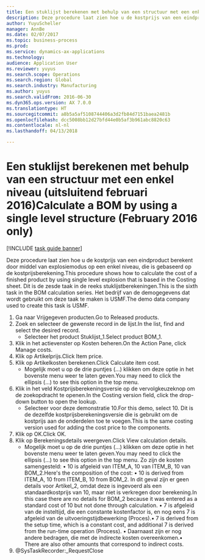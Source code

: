 ```yaml
--- 
title: Een stuklijst berekenen met behulp van een structuur met een enkel niveau (uitsluitend februari 2016)
description: Deze procedure laat zien hoe u de kostprijs van een eindproduct berekent door middel van explosiemodus op een enkel niveau, die is gebaseerd op de kostprijsberekening.
author: YuyuScheller
manager: AnnBe
ms.date: 02/07/2017
ms.topic: business-process
ms.prod: 
ms.service: dynamics-ax-applications
ms.technology: 
audience: Application User
ms.reviewer: yuyus
ms.search.scope: Operations
ms.search.region: Global
ms.search.industry: Manufacturing
ms.author: yuyus
ms.search.validFrom: 2016-06-30
ms.dyn365.ops.version: AX 7.0.0
ms.translationtype: HT
ms.sourcegitcommit: a8b5a5af5108744406a3d2fb84d7151baea2481b
ms.openlocfilehash: dcc5008bb12d27bfd44e0b5af3b961abc8820c63
ms.contentlocale: nl-nl
ms.lasthandoff: 04/13/2018

---
```

# <a name="calculate-a-bom-by-using-a-single-level-structure-february-2016-only"></a><span data-ttu-id="3ad1d-103">Een stuklijst berekenen met behulp van een structuur met een enkel niveau (uitsluitend februari 2016)</span><span class="sxs-lookup"><span data-stu-id="3ad1d-103">Calculate a BOM by using a single level structure (February 2016 only)</span></span>

[!INCLUDE [task guide banner](../../includes/task-guide-banner.md)]

<span data-ttu-id="3ad1d-104">Deze procedure laat zien hoe u de kostprijs van een eindproduct berekent door middel van explosiemodus op een enkel niveau, die is gebaseerd op de kostprijsberekening.</span><span class="sxs-lookup"><span data-stu-id="3ad1d-104">This procedure shows how to calculate the cost of a finished product by using single level explosion that is based in the Costing sheet.</span></span> <span data-ttu-id="3ad1d-105">Dit is de zesde taak in de reeks stuklijstberekeningen.</span><span class="sxs-lookup"><span data-stu-id="3ad1d-105">This is the sixth task in the BOM calculation series.</span></span> <span data-ttu-id="3ad1d-106">Het bedrijf van de demogegevens dat wordt gebruikt om deze taak te maken is USMF.</span><span class="sxs-lookup"><span data-stu-id="3ad1d-106">The demo data company used to create this task is USMF.</span></span>

1. <span data-ttu-id="3ad1d-107">Ga naar Vrijgegeven producten.</span><span class="sxs-lookup"><span data-stu-id="3ad1d-107">Go to Released products.</span></span>
2. <span data-ttu-id="3ad1d-108">Zoek en selecteer de gewenste record in de lijst.</span><span class="sxs-lookup"><span data-stu-id="3ad1d-108">In the list, find and select the desired record.</span></span>
    * <span data-ttu-id="3ad1d-109">Selecteer het product Stuklijst_1.</span><span class="sxs-lookup"><span data-stu-id="3ad1d-109">Select product BOM_1.</span></span>  
3. <span data-ttu-id="3ad1d-110">Klik in het actievenster op Kosten beheren.</span><span class="sxs-lookup"><span data-stu-id="3ad1d-110">On the Action Pane, click Manage costs.</span></span>
4. <span data-ttu-id="3ad1d-111">Klik op Artikelprijs.</span><span class="sxs-lookup"><span data-stu-id="3ad1d-111">Click Item price.</span></span>
5. <span data-ttu-id="3ad1d-112">Klik op Artikelkosten berekenen.</span><span class="sxs-lookup"><span data-stu-id="3ad1d-112">Click Calculate item cost.</span></span>
    * <span data-ttu-id="3ad1d-113">Mogelijk moet u op de drie puntjes (...) klikken om deze optie in het bovenste menu weer te laten geven.</span><span class="sxs-lookup"><span data-stu-id="3ad1d-113">You may need to click the ellipsis (...) to see this option in the top menu.</span></span>  
6. <span data-ttu-id="3ad1d-114">Klik in het veld Kostprijsberekeningsversie op de vervolgkeuzeknop om de zoekopdracht te openen.</span><span class="sxs-lookup"><span data-stu-id="3ad1d-114">In the Costing version field, click the drop-down button to open the lookup.</span></span>
    * <span data-ttu-id="3ad1d-115">Selecteer voor deze demonstratie 10.</span><span class="sxs-lookup"><span data-stu-id="3ad1d-115">For this demo, select 10.</span></span> <span data-ttu-id="3ad1d-116">Dit is de dezelfde kostprijsberekeningsversie die is gebruikt om de kostprijs aan de onderdelen toe te voegen.</span><span class="sxs-lookup"><span data-stu-id="3ad1d-116">This is the same costing version used for adding the cost price to the components.</span></span>  
7. <span data-ttu-id="3ad1d-117">Klik op OK.</span><span class="sxs-lookup"><span data-stu-id="3ad1d-117">Click OK.</span></span>
8. <span data-ttu-id="3ad1d-118">Klik op Berekeningsdetails weergeven.</span><span class="sxs-lookup"><span data-stu-id="3ad1d-118">Click View calculation details.</span></span>
    * <span data-ttu-id="3ad1d-119">Mogelijk moet u op de drie puntjes (...) klikken om deze optie in het bovenste menu weer te laten geven.</span><span class="sxs-lookup"><span data-stu-id="3ad1d-119">You may need to click the ellipsis (...) to see this option in the top menu.</span></span>    <span data-ttu-id="3ad1d-120">Zo zijn de kosten samengesteld: • 10 is afgeleid van ITEM_A, 10 van ITEM_B, 10 van BOM_2.</span><span class="sxs-lookup"><span data-stu-id="3ad1d-120">Here's the composition of the cost:  •    10 is derived from ITEM_A, 10 from ITEM_B, 10 from BOM_2.</span></span> <span data-ttu-id="3ad1d-121">In dit geval zijn er geen details voor Artikel_2, omdat deze is ingevoerd als een standaardkostprijs van 10, maar niet is verkregen door berekening.</span><span class="sxs-lookup"><span data-stu-id="3ad1d-121">In this case there are no details for BOM_2 because it was entered as a standard cost of 10 but not done through calculation.</span></span>  <span data-ttu-id="3ad1d-122">•  7 is afgeleid van de insteltijd, die een constante kostenfactor is, en nog eens 7 is afgeleid van de uitvoeringstijdbewerking (Proces).</span><span class="sxs-lookup"><span data-stu-id="3ad1d-122">•  7 is derived from the setup time, which is a constant cost, and additional 7 is derived from the run-time operation (Process).</span></span>  <span data-ttu-id="3ad1d-123">•  Daarnaast zijn er nog andere bedragen, die met de indirecte kosten overeenkomen.</span><span class="sxs-lookup"><span data-stu-id="3ad1d-123">•   There are also other amounts that correspond to indirect costs.</span></span>  
9. @SysTaskRecorder:_RequestClose



